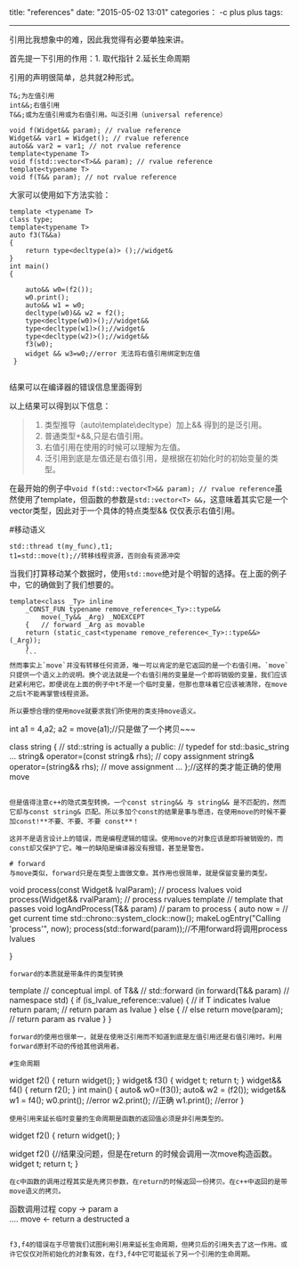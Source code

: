 title: "references"
date: "2015-05-02 13:01"
categories：
    -c plus plus
tags:
    
---

引用比我想象中的难，因此我觉得有必要单独来讲。

首先提一下引用的作用：1. 取代指针 2.延长生命周期

引用的声明很简单，总共就2种形式。
```
T&;为左值引用
int&&;右值引用
T&&;或为左值引用或为右值引用。叫泛引用（universal reference）

void f(Widget&& param); // rvalue reference
Widget&& var1 = Widget(); // rvalue reference
auto&& var2 = var1; // not rvalue reference
template<typename T>
void f(std::vector<T>&& param); // rvalue reference
template<typename T>
void f(T&& param); // not rvalue reference
```
大家可以使用如下方法实验：
```
template <typename T>
class type;
template<typename T>
auto f3(T&&a)
{
	return type<decltype(a)> ();//widget&
}
int main()
{
	
    auto&& w0=(f2());
    w0.print();
    auto&& w1 = w0;
    decltype(w0)&& w2 = f2();
    type<decltype(w0)>();//widget&&
    type<decltype(w1)>();//widget&
    type<decltype(w2)>();//widget&&
    f3(w0);
    widget && w3=w0;//error 无法将右值引用绑定到左值
 }
 
```
结果可以在编译器的错误信息里面得到

以上结果可以得到以下信息：
> 1. 类型推导（auto\template\decltype）加上&& 得到的是泛引用。
> 2. 普通类型+&&,只是右值引用。
> 3. 右值引用在使用的时候可以理解为左值。
> 4. 泛引用到底是左值还是右值引用，是根据在初始化时的初始变量的类型。

在最开始的例子中``void f(std::vector<T>&& param); // rvalue reference``虽然使用了template，但函数的参数是`std::vector<T> &&`，这意味着其实它是一个vector类型，因此对于一个具体的特点类型&& 仅仅表示右值引用。

#移动语义
```
std::thread t(my_func),t1;
t1=std::move(t);//转移线程资源，否则会有资源冲突
```
当我们打算移动某个数据时，使用`std::move`绝对是个明智的选择。在上面的例子中，它的确做到了我们想要的。
```
template<class _Ty> inline
	_CONST_FUN typename remove_reference<_Ty>::type&&
		move(_Ty&& _Arg) _NOEXCEPT
	{	// forward _Arg as movable
	return (static_cast<typename remove_reference<_Ty>::type&&>(_Arg));
	}
    ```
然而事实上`move`并没有转移任何资源，唯一可以肯定的是它返回的是一个右值引用。`move`只提供一个语义上的说明。换个说法就是一个右值引用的变量是一个即将销毁的变量，我们应该赶紧利用它。即便说在上面的例子中t不是一个临时变量，但那也意味着它应该被清除，在move之后t不能再掌管线程资源。

所以要想合理的使用move就要求我们所使用的类支持move语义。

```
int a1 = 4,a2;
a2 = move(a1);//只是做了一个拷贝~~~

class string { // std::string is actually a
public: // typedef for std::basic_string<char>
…
string& operator=(const string& rhs); // copy assignment
string& operator=(string&& rhs); // move assignment
…
};//这样的类才能正确的使用move
```

但是值得注意c++的隐式类型转换。一个const string&& 与 string&& 是不匹配的，然而它却与const string& 匹配。所以多加个const的结果是事与愿违，在使用move的时候不要加const!**不要、不要、不要 const**！

这并不是语言设计上的错误，而是编程逻辑的错误。使用move的对象应该是即将被销毁的，而const却又保护了它。唯一的缺陷是编译器没有报错，甚至是警告。

# forward
与move类似，forward只是在类型上面做文章。其作用也很简单，就是保留变量的类型。
```
void process(const Widget& lvalParam); // process lvalues
void process(Widget&& rvalParam); // process rvalues
template<typename T> // template that passes
void logAndProcess(T&& param) // param to process
{
auto now = // get current time
std::chrono::system_clock::now();
makeLogEntry("Calling 'process'", now);
process(std::forward<T>(param));//不用forward将调用process lvalues

}
```
forward的本质就是带条件的类型转换
```
template<typename T> // conceptual impl. of
T&& // std::forward (in
forward(T&& param) // namespace std)
{
if (is_lvalue_reference<T>::value) { // if T indicates lvalue
return param; // return param as lvalue
} else { // else
return move(param); // return param as rvalue
}
}
```
forward的使用也很单一，就是在使用泛引用而不知道到底是左值引用还是右值引用时。利用forward原封不动的传给其他调用者。

#生命周期

```
widget f2() {
	return widget();
}
widget& f3() {
	widget t;
	return t;
}
widget&& f4() {
	return f2();
}
int main()
{
    auto& w0=(f3());
    auto& w2 = (f2());
    widget&& w1 = f4();
    w0.print(); //error
    w2.print(); //正确
    w1.print();	//error
}
```
使用引用来延长临时变量的生命周期是函数的返回值必须是非引用类型的。
```
widget f2() {
	return widget();
}

widget f2() {//结果没问题，但是在return 的时候会调用一次move构造函数。
    widget t;
	return t;
}
```
在c中函数的调用过程其实是先拷贝参数，在return的时候返回一份拷贝。在c++中返回的是带move语义的拷贝。

```
函数调用过程
 copy -> param a         
         ....
 move <- return a
         destructed a
```

f3,f4的错误在于尽管我们试图利用引用来延长生命周期，但拷贝后的引用失去了这一作用。或许它仅仅对所初始化的对象有效，在f3,f4中它可能延长了另一个引用的生命周期。